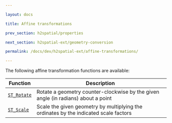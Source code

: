 ```yaml
---

layout: docs

title: Affine transformations

prev_section: h2spatial/properties

next_section: h2spatial-ext/geometry-conversion

permalink: /docs/dev/h2spatial-ext/affine-transformations/

---
```


The following affine transformation functions are available:

| Function | Description |
| - | - |
| [`ST_Rotate`](../ST_Rotate) | Rotate a geometry counter-clockwise by the given angle (in radians) about a point |
| [`ST_Scale`](../ST_Scale) | Scale the given geometry by multiplying the ordinates by the indicated scale factors |
